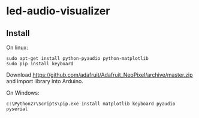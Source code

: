 # led-audio-visualizer

## Install
On linux:

```
sudo apt-get install python-pyaudio python-matplotlib 
sudo pip install keyboard
```

Download https://github.com/adafruit/Adafruit_NeoPixel/archive/master.zip and import library into Arduino.

On Windows:

```
c:\Python27\Scripts\pip.exe install matplotlib keyboard pyaudio pyserial
```
                 
